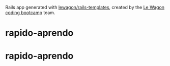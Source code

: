 Rails app generated with [lewagon/rails-templates](https://github.com/lewagon/rails-templates), created by the [Le Wagon coding bootcamp](https://www.lewagon.com) team.
# rapido-aprendo
# rapido-aprendo
